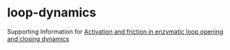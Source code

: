 # loop-dynamics
Supporting Information for [Activation and friction in enzymatic loop opening and closing dynamics](https://doi.org/10.1038/s41467-024-46723-9)
